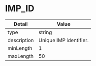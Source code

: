 # IMP_ID
| Detail | Value |
| ------ | ----- |
| type | string |
| description | Unique IMP identifier. |
| minLength | 1 |
| maxLength | 50 |
